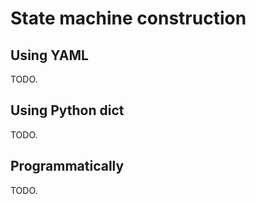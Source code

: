 # State machine construction

## Using YAML

TODO.

## Using Python dict

TODO.

## Programmatically

TODO.